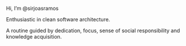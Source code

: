 Hi, I’m @sirjoasramos

Enthusiastic in clean software architecture.

A routine guided by dedication, focus, sense of social responsibility and knowledge acquisition.

<!---
sirjoasramos/sirjoasramos is a ✨ special ✨ repository because its `README.md` (this file) appears on your GitHub profile.
You can click the Preview link to take a look at your changes.
--->
